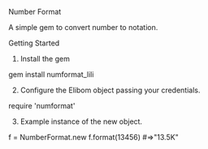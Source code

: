 Number Format

A simple gem to convert number to notation.

Getting Started

1. Install the gem

gem install numformat_lili

2. Configure the Elibom object passing your credentials.

require 'numformat'

3. Example instance of the new object.

f = NumberFormat.new
f.format(13456) #=>"13.5K"
